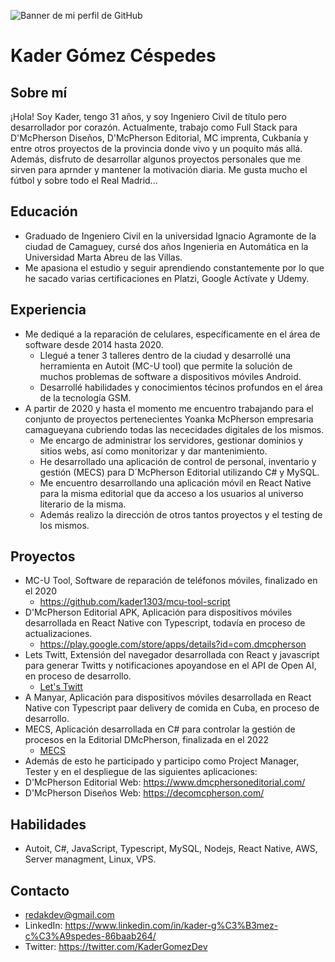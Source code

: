 ![Banner de mi perfil de GitHub](https://firebasestorage.googleapis.com/v0/b/a-manyar.appspot.com/o/KAder%20gomez%20Full%20Stack%20Developer%20(1).png?alt=media&token=880a9cc1-9cdc-429f-b1ad-0df27f3ec742)

# Kader Gómez Céspedes

## Sobre mí

¡Hola! Soy Kader, tengo 31 años, y soy Ingeniero Civil de título pero desarrollador por corazón. Actualmente, trabajo como Full Stack para D'McPherson Diseños, D'McPherson Editorial, MC imprenta, Cukbanía y entre otros proyectos de la provincia donde vivo y un poquito más allá. Además, disfruto de desarrollar algunos proyectos personales que me sirven para aprnder y mantener la motivación diaria. Me gusta mucho el fútbol y sobre todo el Real Madrid...

## Educación

- Graduado de Ingeniero Civil en la universidad Ignacio Agramonte de la ciudad de Camaguey, cursé dos años Ingenieria en Automática en la Universidad Marta Abreu de las Villas.
- Me apasiona el estudio y seguir aprendiendo constantemente por lo que he sacado varias certificaciones en Platzi, Google Actívate y Udemy.

## Experiencia

- Me dediqué a la reparación de celulares, específicamente en el área de software desde 2014 hasta 2020.
  - Llegué a tener 3 talleres dentro de la ciudad y desarrollé una herramienta en Autoit (MC-U tool) que permite la solución de muchos problemas de software a dispositivos móviles Android.
  - Desarrollé habilidades y conocimientos técinos profundos en el área de la tecnología GSM.
- A partir de 2020 y hasta el momento me encuentro trabajando para el conjunto de proyectos pertenecientes Yoanka McPherson empresaria camagueyana cubriendo todas las nececidades digitales de los mismos.
  - Me encargo de administrar los servidores, gestionar dominios y sitios webs, así como monitorizar y dar mantenimiento.
  - He desarrollado una aplicación de control de personal, inventario y gestión (MECS) para D´McPherson Editorial utilizando C# y MySQL.
  - Me encuentro desarrollando una aplicación móvil en React Native para la misma editorial que da acceso a los usuarios al universo literario de la misma.
  - Además realizo la dirección de otros tantos proyectos y el testing de los mismos.

## Proyectos

- MC-U Tool, Software de reparación de teléfonos móviles, finalizado en el 2020
  - https://github.com/kader1303/mcu-tool-script
- D'McPherson Editorial APK, Aplicación para dispositivos móviles desarrollada en React Native con Typescript, todavía en proceso de actualizaciones.
  - https://play.google.com/store/apps/details?id=com.dmcpherson
- Lets Twitt, Extensión del navegador desarrollada con React y javascript para generar Twitts y notificaciones apoyandose en el API de Open AI, en proceso de desarrollo.
  - [Let's Twitt](https://github.com/kader1303/Lets-Twitt-Ts)
- A Manyar, Aplicación para dispositivos móviles desarrollada en React Native con Typescript paar delivery de comida en Cuba, en proceso de desarrollo.
- MECS, Aplicación desarrollada en C# para controlar la gestión de procesos en la Editorial DMcPherson, finalizada en el 2022
  - [MECS](https://1drv.ms/v/s!AoScFW6xlNY3lsp3dBPQmRJB5eNOzA?e=eC36aR)
-  Además de esto he participado y participo como Project Manager, Tester y en el despliegue de las siguientes aplicaciones:
  - D'McPherson Editorial Web: https://www.dmcphersoneditorial.com/ 
  - D'McPherson Diseños Web: https://decomcpherson.com/


## Habilidades

- Autoit, C#, JavaScript, Typescript, MySQL, Nodejs, React Native, AWS, Server managment, Linux, VPS.

## Contacto

- redakdev@gmail.com
- LinkedIn: https://www.linkedin.com/in/kader-g%C3%B3mez-c%C3%A9spedes-86baab264/
- Twitter: https://twitter.com/KaderGomezDev

<!--

**kader1303/kader1303** is a ✨ _special_ ✨ repository because its `README.md` (this file) appears on your GitHub profile.

Here are some ideas to get you started:

- 🔭 I’m currently working on ...
- 🌱 I’m currently learning ...
- 👯 I’m looking to collaborate on ...
- 🤔 I’m looking for help with ...
- 💬 Ask me about ...
- 📫 How to reach me: ...
- 😄 Pronouns: ...
- ⚡ Fun fact: ...
-->
